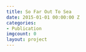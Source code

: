 ```yaml
---
title: So Far Out To Sea
date: 2015-01-01 00:00:00 Z
categories:
- Publication
imgcount: 0
layout: project
---
```


